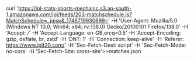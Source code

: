 curl 'https://ipl-stats-sports-mechanic.s3.ap-south-1.amazonaws.com/ipl/feeds/203-matchschedule.js?MatchSchedule=_jqjsp&_1746719930699=' -H 'User-Agent: Mozilla/5.0 (Windows NT 10.0; Win64; x64; rv:138.0) Gecko/20100101 Firefox/138.0' -H 'Accept: */*' -H 'Accept-Language: en-GB,en;q=0.5' -H 'Accept-Encoding: gzip, deflate, br, zstd' -H 'DNT: 1' -H 'Connection: keep-alive' -H 'Referer: https://www.iplt20.com/' -H 'Sec-Fetch-Dest: script' -H 'Sec-Fetch-Mode: no-cors' -H 'Sec-Fetch-Site: cross-site'>>matches.json
